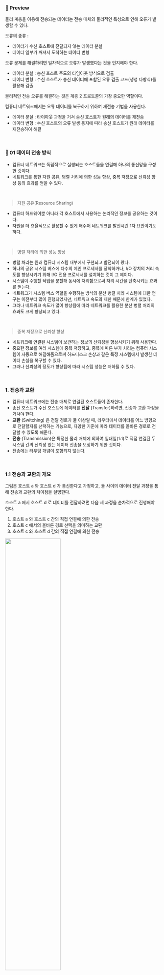 ### 🔆 Preview

물리 계층을 이용해 전송되는 데이터는 전송 매체의 물리적인 특성으로 인해 오류가 발생할 수 있다.   

오류의 종류 :       
- 데이터가 수신 호스트에 전달되지 않는 데이터 분실      
- 데이터 일부가 깨져서 도착하는 데이터 변형        

오류 문제를 해결하려면 일차적으로 오류가 발생했다는 것을 인지해야 한다.      

- 데이터 분실 : 송신 호스트 주도의 타임아웃 방식으로 검출      
- 데이터 변형 : 수신 호스트가 송신 데이터에 포함된 오류 검출 코드(생성 다항식)를 활용해 검출      

물리적인 전송 오류를 해결하는 것은 계층 2 프로토콜의 가장 중요한 역할이다.      

컴퓨터 네트워크에서는 오류 데이터를 복구하기 위하여 재전송 기법을 사용한다.        

- 데이터 분실 : 타이아웃 과정을 거쳐 송신 호스트가 원래의 데이터를 재전송      
- 데이터 변형 : 수신 호스트의 오류 발생 통지에 따라 송신 호스트가 원래 데이터를 재전송하여 해결    
</br>

### 💎 01 데이터 전송 방식
* 컴퓨터 네트워크는 독립적으로 실행되는 호스트들을 연결해 하나의 통신망을 구성한 것이다.
* 네트워크를 통한 자원 공유, 병렬 처리에 의한 성능 향상, 중복 저장으로 신뢰성 향상 등의 효과를 얻을 수 있다.
</br>

> 자원 공유(Resource Sharing)
* 컴퓨터 하드웨어뿐 아니라 각 호스트에서 사용하는 논리적인 정보를 공유하는 것이다.
* 자원을 더 효율적으로 활용할 수 있게 해주어 네트워크를 발전시킨 1차 요인이기도 하다.
</br>

> 병렬 처리에 의한 성능 향상
* 병렬 처리는 원래 컴퓨터 시스템 내부에서 구현되고 발전되어 왔다.
* 하나의 공유 시스템 버스에 다수의 메인 프로세서를 장착하거나, I/O 장치의 처리 속도를 향상시키기 위해 I/O 전용 프로세서를 설치하는 것이 그 예이다.
* 시스템이 수행할 작업을 분할해 동시에 처리함으로써 처리 시간을 단축시키는 효과를 얻는다.
* 네트워크가 시스템 버스 역할을 수행하는 방식의 분산 병렬 처리 시스템에 대한 연구는 이전부터 많이 진행되었지만, 네트워크 속도의 제한 때문에 한계가 있었다.
* 그러나 네트워크 속도가 많이 향상됨에 따라 네트워크를 활용한 분산 병렬 처리의 효과도 크게 향상되고 있다.
</br>

> 중복 저장으로 신뢰성 향상
* 네트워크에 연결된 시스템이 보관하는 정보의 신뢰성을 향상시키기 위해 사용한다.
* 중요한 정보를 여러 시스템에 중복 저장하고, 중복에 따른 부가 처리는 컴퓨터 시스템이 자동으로 해결해줌으로써 하드디스크 손상과 같은 특정 시스템에서 발생한 데이터 손실을 복구할 수 있다.
* 그러나 신뢰성의 정도가 향상됨에 따라 시스템 성능은 저하될 수 있다.
</br>

### 1. 전송과 교환
* 컴퓨터 네트워크에는 전송 매체로 연결된 호스트들이 존재한다.
* 송신 호스트가 수신 호스트에 데이터를 **전달** (Transfer)하려면, 전송과 교환 과정을 거쳐야 한다.
* **교환** (Switching) 은 전달 경로가 둘 이상일 때, 라우터에서 데이터를 어느 방향으로 전달할지를 선택하는 기능으로, 다양한 기준에 따라 데이터를 올바른 경로로 전달할 수 있도록 해준다.
* **전송** (Transmission)은 특정한 물리 매체에 의하여 일대일(1:1)로 직접 연결된 두 시스템 간의 신뢰성 있는 데이터 전송을 보장하기 위한 것이다.
* 전송에는 라우팅 개념이 포함되지 않는다.
</br>

### 1.1 전송과 교환의 개요
그림은 호스트 a 와 호스트 d 가 통신한다고 가정하고, 둘 사이의 데이터 전달 과정을 통해 전송과 교환의 차이점을 설명한다.   

호스트 a 에서 호스트 d 로 데이터를 전달하려면 다음 세 과정을 순차적으로 진행해야 한다.
1. 호스트 a 와 호스트 c 간의 직접 연결에 의한 전송
2. 호스트 c 에서의 올바른 경로 선택을 의미하는 교환
3. 호스트 c 와 호스트 d 간의 직접 연결에 의한 전송

<img src="https://user-images.githubusercontent.com/83942393/129123127-eff64b4c-7c65-4a7c-85ce-9e5aae153334.png" width="60%" height="60%"></img></br>

* 전송 개념에는 교환 개념이 배제되어야 한다.
* 이를 위해서는, 두 호스트를 전송 매체로 직접 연결해 송신 호스트가 전송한 데이터가 수신 호스트에 직접 도착하도록 해야 한다.

```
호스트 c 에서의 교환 과정은 수신 데이터를 어느 경로로 전달할지를 결정한다.
호스트 c 는 호스트 a, 호스트 d, 호스트 e라는 세 경로로 데이터를 전송할 수 있다.
호스트 a 방향은 데이터가 출발지로 되돌아가므로 잘못된 선택이고, 호스트 e 방향은 직관적으로 볼 때, 데이터가 먼거리로 우회하여 전달되기 때문에 잘못된 선택이다.
호스트 d 방향으로 직접 보내주는 것이 가장 올바른 경로 선택이다.
올바른 경로를 선택하기 위해 교환 기능을 수행하는 호스트는 경로 선택과 관련된 정보를 관리한다.
```
</br>

### 1.2 전송 방식의 종류
네트워크를 다양한 기준으로 분류할 수 있지만,
1. 네트워크에 연결된 호스트의 지리적 분포에 따라 구분하는 방식
2. 데이터 전송·교환 기술로 분류
하는 방식이 대표적이다.

* 지리적 분포에 따른 분류 방식에는 LAN(근거리 통신망), MAN(도시 규모의 통신망), WAN(원거리 통신망) 등이 있다.
* 네트워크 전송·교환 기술에 따라 네트워크를 분류하는 방식에는 각 호스트를 일대일로 직접 연결해 목적지 호스트에만 데이터를 전송하는 점대점(Point-to-Point) 방식과 네트워크에 연결된 모든 호스트에 데이터를 전송하는 브로드캐스팅(Broadcasting) 방식이 있다.
</br>

> 점대점 방식
* 점대점 방식에서는, 호스트 간의 데이터 전달 과정에서 송신 호스트가 중개 호스트와 일대일로 연결되므로, 다른 호소트에는 데이터가 전달되지 않는다.
* 따라서 데이터를 최종 목적지 호스트까지 올바르게 전달하려고, 인접 호스트에 전송하는 과정을 단계적으로 반복한다.
```
이때 각 호스트는 데이터를 송수신하는 호스트일 수도 있고, 중간에 있는 교환 시스템일 수도 있다.
```
* 원거리에 있는 시스템 사이의 통신 방식으로, WAN 환경에서 주로 사용한다.
* 스타형, 링형, 완전형, 불규칙형
</br>

> 브로드캐스팅 방식
* 공유 전송 매체 하나에 여러 호스트를 연결하기 때문에, 네트워크에 연결된 모든 호스트에 데이터가 전송된다.
* 데이터 전달 과정에서는 별도의 교환 기능이 필요없다.
* 대신, 자신을 목적지로 하지 않은 데이터를 받은 호스트는 받은 데이터를 버려 결국 하나의 목적지 호스트만 데이터를 수신하도록 설계해야 한다.
* LAN처럼 지리적으로 가까운 호스트 사이의 통신에서 주로 사용한다.
* 버스형, 링형 
</br>

### 2. 점대점 방식
* 점대점 방식 네트워크에서는 교환 호스트가 송수신 호스트의 중간에 위치한다.
* 이들을 연결하는 구성 형태에 따라 기술적으로 영향을 많이 받는다.

그림은 대표적인 점대점 방식으로 스타형, 링형, 완전형, 불규칙형이 있다.  
<img src="https://user-images.githubusercontent.com/83942393/129124448-6f6e0360-2ac5-4b0c-8823-753c017f83b5.png" width="60%" height="60%"></img></br>

* 점대점 방식은 연결 개수가 많아지면, 성능 면에서 유리하지만, 전송 매체의 길이가 증가해 비용이 많이 든다.
* 반대로 연결 개수가 적어지면, 전송 매체를 더 많이 공유해 네트워크의 혼잡도가 증가한다.
* 따라서 네트워크 트래픽이 많이 발생하는 구간에서는 전송 매체의 수를 늘리고, 그렇지 않은 구간에서는 줄이는 것이 좋다.
</br>

### 2.1 스타형
* 스타형은 중앙에 있는 하나의 중개 호스트 주위로 여러 호스트를 일대일로 연결하는 형태이다.
* 주변 호스트가 데이터를 송수신하려면, 반드시 중앙의 중개 호스트를 거쳐야 한다.
* 따라서 중앙 호스트의 신뢰성과 성능이 전체 네트워크의 성능과 신뢰성에 많은 영향을 준다.
* 또, 데이터를 적절한 목적지로 전송하는 중개 기능도 중앙 호스트가 독점적으로 담당한다.
* 스타형은 아래 그림처럼 다단계로 확장할 수 있는데, 중앙에 있는 스타 구조 주변에 위치한 호스트들을 중심으로 새로운 스타 구조가 확장되는 형태이다.
* 이를 트리(Tree) 형이라 하는데, 이 구조에서는 주변 호스트가 중개 호스트로 확장되는 과정을 반복해 네트워크를 무한대로 펼칠 수 있다.
* 트리형의 장점은 모든 데이터가 중앙 호스트를 중심으로 라우팅되므로, 중개 과정이 간단하다는 점이다.
* 반대로, 중앙 호스트에 문제가 발생하면 전체 네트워크의 동작에 영향을 많이 준다는 단점이 있다.

<img width="325" alt="스크린샷 2021-08-12 오후 3 16 13" src="https://user-images.githubusercontent.com/83942393/129147255-528b3762-5a12-4857-8028-fa51ed5fa8ef.png"></br>
그림 4-3 트리의 구조   
<img src="https://user-images.githubusercontent.com/83942393/129125739-0d854f56-8235-4489-805c-36c49b31c527.png" width="45%" height="45%"></img></br>
<img src="https://user-images.githubusercontent.com/83942393/129125862-251628e1-14e9-4276-8543-5f42f4f8812f.png" width="20%" height="20%"></img></br>
</br>

### 2.2 링형
* 링형은 호스트의 연결이 순환 고리 구조이며, 전송 데이터가 브로드캐스팅되는 특징이 있다.
* 그러나 호스트가 일대일로 직접 연결되기 때문에 점대점 방식에도 포함된다.
* 송신 호스트와 수신 호스트의 거리가 멀수록 데이터 전달 과정에 개입하는 중개 호스트의 개수도 자연히 증가한다.
* 링형에서는 네트워크에 연결된 모든 호스트가 데이터 전송과 교환 기능을 동시에 수행할 수 있어야 한다.
* 이론적으로는 송수신 호스트 사이의 중개 거리를 판단해 데이터를 시계 방향이나 반시계 방향으로 전달하는 것이 효율적이다.
```
그러나 실제 환경에서 링형은 데이터를 한 방향으로만 전달하도록 설계한다.
왜냐하면 데이터 전달 방향을 고정하면, 복잡한 처리 과정이 단순해져, 중개되는 호스트의 개수를 줄이는 것보다 유리하기 때문이다.
```
* 링형에서는 연결된 여러 호스트가 데이터를 동시에 전송하면 데이터 충돌이 발생할 수 있다.
* 따라서 호스트 사이의 데이터 송신 시점을 제어하는 토큰이라는 특수한 제어 프레임을 사용한다.
```
토큰은 데이터 전송 권한을 의미하기 때문에, 호스트가 데이터를 전송하려면 토큰을 꼭 확보해야 한다.
평소에는 링 네트워크 하나의 토큰이 순환하는데, 데이터를 전송하려는 호스트는 토큰이 도착하면, 이를 내부에 보관한 후, 데이터 전송을 시작한다.
그리고 데이터가 네트워크를 한 바퀴 순환하여 되돌아오면 데이터 전송이 완료된 것이므로, 토큰을 다시 링 네트워크에 돌려주어야 한다.

이러한 과정이 반복적으로 이루어지면서, 링에 연결된 모든 호스트가 토큰을 확보하고, 데이터 전송 기회가 동등하게 부여된다.
```
* 링형의 단점은 한 호스트가 고장나면 전체 네트워크가 동작하지 않을 수 있다.
* 따라서 정전이나 기타 원인에 의해 오작동하는 호스트는 네트워크에서 논리적으로 분리하여 고립시킬 수 있어야 한다.
</br>

### 2.3 완전형
* 완전형은 네트워크에 존재하는 모든 호스트가 다른 모든 호스트와 일대일로 직접 연결하는 방식이다.
* 호스트끼리 서로 공유하지 않는 전용 매체로 직접 연결하기 때문에, 교환 기능이 필요 없다.
* 완전형의 단점은, 사용하는 전송 매체의 수가 증가하면, 비용 측면에서 극단적으로 비효율적이라는 것이다.
```
예를 들어 네트워크에 존재하는 호스트의 개수가 N개라고 가정하면 연결에 필요한 전송 매체의 수는 Nx(N-1)/2 개가 된다.
```
* 특별한 목적을 위해, 제한적으로 연결하는 경우를 제외하면, 완전형을 사용하는 경우는 거의 없다고 볼 수 있다.
</br>

### 2.4 불규칙형
* 불규칙형은 말 그대로 전송 매체에 의한 연결 구조를 특정 패턴으로 분류할 수 없다는 뜻이다.
* 일반 네트워크의 형태는 불규칙형이다.
* 네트워크에서 고려해야 하는 여러 환경 요인에 의해 연결 구조가 결정된다.
```
예를 들어, 특정한 두 호스트 사이에 통신 트래픽이 많으면 이들을 직접 연결하고, 적으면 다른 호스트의 중개 과정을 거쳐서 데이터를 주고받도록 설계한다.
```
</br>

### 3. 브로드캐스팅 방식
* 점대점 방식은 전송 매체를 사용해 각 호스트를 일대일로 직접 연결한다는 전제하에, 어떤 호스트를 어떤 구조로 연결하는지를 다룬다.
* 반면, 브로드캐스팅(Broadcasting) 방식은 특정 호스트가 전송한 데이터가 네트워크에 연결된 모든 호스트에 전달된다는 특징이 있다.
* WAN 같은 원거리 통신망에서는 특정 호스트 사이를 직접 연결한 전송 매체가 있는지, 아니면 어떤 우회 경로로 몇 단계를 거쳐서 연결할 수 있는지에 대한 판단이 중요하다.
* 그러나, LAN에서는 연결의 존재 여부보다는 데이터를 목적지 호스트까지 얼마나 효율적으로 전달할 수 있는지가 중요한 잣대가 된다.
* 이를 지원하는 브로드캐스팅 방식은 네트워크의 모든 호스트를 하나의 전송 매체로 연결하므로, 중개 기능을 수행하는 교환 호스트가 필요 없다.
* 또한 임의의 송신 호스트에서 보낸 데이터가 네트워크의 모든 호스트에 전달되므로, 데이터를 수신하도록 지정된 호스트는 해당 데이터를 수신하고 보관하지만, 다른 호스트들은 수신 데이터를 버린다.

그림은 브로드캐스팅 방식을 지원하는 버스형과 링형이다.     
![image](https://user-images.githubusercontent.com/83942393/129128537-8dcccfe3-18e4-4d62-b4fb-db7dec7cf7e7.png)

* 버스형은 공유 전송 매체인 버스에 모든 호스트를 연결하므로 공유 버스에 연결된 모든 호스트가 전송 데이터를 수신할 수 있다.
* 링형은 특정 송신 호스트가 전송한 데이터가 링을 한 바퀴 돈 후에, 다시 송신 호스트로 되돌아오는 방식이다.
* 따라서 링에 연결된 모든 호스트 데이터가 전달되므로 브로드캐스팅 방식에 포함시킬 수 있다.
```
링형은 점대점 방식과 브로드캐스팅 방식의 기준에 모두 부합하는 구조이다.

네트워크의 호스트가 일대일 연결 구조를 지원한다는 측면에서 점대점 방식을 지원하고, 전송 데이터가 모든 호스트에게 전달된다는 측면에서는 브로드캐스팅 방식을 지원한다.
```
</br>

### 3.1 버스형
* 버스형 구조에서는 둘 이상의 호스트에서 데이터를 동시에 전송하면 데이터 충돌이 발생할 수 있으므로 충돌에 따른 오류 문제를 해결해야 한다.
* 충돌 문제는 크게 두 가지 방법으로 해결할 수 있다.
1. 호스트의 전송 권한을 제한함으로써 사전에 충돌을 에방
    * 이 방식에서 호스트가 데이터를 전송하려면 사전에 전송 권한을 확보해야 한다.
    * 전송 권한을 확보하는 방법에는 전송 시간대를 분할하여 각 호스트별로 데이터를 전송할 수 있는 시간대(Time Slice)를 다르게 지정하는 방법과
    * 토큰으로 전송 권한을 순환적으로 이용하는 방법이 있다.

2. 둘째, 충돌 허용
    * 둘 이상의 호스트가 데이터를 동시에 전송할 수 있도록 허용하지만, 충돌이 발생했을 때 이를 감지하고 해결하는 과정이 필요하다.
    * 대표적인 공유 버스 방식인 이더넷(Ethernet)에서 채택하는 방식이 충돌 허용의 예이다.
</br>

### 3.2 링형
* 링형에서는 전송 데이터가 링 주위를 특정 방향으로 순환하면서 전달된다.
* 자신이 수신 호스트가 아닌 호스트는 데이터를 수신하지 않고, 그냥 통과시켜야 한다.
* 수신 호스트로 지정된 호스트는 전송 데이터를 자신의 내부 버퍼에 보관하고, 데이터는 계속해서 링을 순환시켜야 한다.
* 링을 한 바퀴 순환한 데이터는 원래의 송신 호스트로 되돌아온다.
* 송신 호스트는 자신이 전송한 데이터를 링엥서 회수함으로써 전송 과정을 종료하고, 이전에 확보한 토큰을 링에 돌려주어 다른 호스트가 데이터를 전송할 수 있게 한다.
* 링형에서는 충돌 문제를 해결하려고 토큰 기능을 사용한다.
* 호스트들이 데이터를 전송하지 않을 때는 토큰이 링 주위를 순환하게 된다.
* 임의의 호스트가 데이터를 전송하고자 하면, 이 토큰을 획득하여 데이터를 전송하고, 데이터 전송을 완료하면 다시 토큰을 네트워크에 돌려준다.
</br>

### 멀티포인트 통신
* 컴퓨터 통신의 가장 기본적인 형식은, 두 호스트 사이의 데이터 전송을 의미하는 유니캐스팅(Unicasting) 방식이다.   
* 인터넷에서 제공되는 텔넷, FTP, 웹 검색과 같은 대부분의 서비스는 유니캐스팅 방식을 사용한다.  </br>
* 최근의 인터넷 통신 환경은 통신 주체 하나가 다수의 상대방과 통신하는 일대다(1:n) 형식뿐 아니라, 다수와 다수가 통신하는 다대다(n:n) 형식의 다양한 멀티포인트(Multipoint)서비스를 요구한다.
```
화상 회의, 원격 교육, 인터넷 채팅 등이 대표적인 예에 속한다.
```
* 하나의 송신 호스트를 기준으로, 수신 호스트 하나와 연결되면 유니포인트(Unipoint)가 되고, 다수의 수신 호스트와 연결되면 멀티포인트(Multipoint)가 된다.
* 송신 호스트가 한 번의 전송으로 수신 호스트 하나에만 데이터를 전송할 수 있으면 유니캐스팅이고, 다수의 수신 호스트에 전송할 수 있으면 멀티캐스팅이다.
</br>

### 4.1 멀티포인트 유니캐스팅
* 유니캐스팅 방식의 프로토콜은 두 호스트 사이의 일대일 통신만 지원한다.
* 따라서 유니캐스팅 방식을 이용해, 일대다 통신을 하려면 아래 그림과 같은 **멀티포인트 유니캐스팅** (Multipoint Unicasting) 방식을 사용해야 한다.

![image](https://user-images.githubusercontent.com/83942393/129130731-eba6e550-4a9b-4b8c-821d-b2a024b9100d.png)

* 그림처럼 맨 왼쪽의 송신 호스트 a 가 다수의 수신 호스트 (d, e, f)에 데이터를 전송하려면, 먼저 각 수신 호스트와 개별적으로 연결을 설정해야 한다.
```
그림에는 수신 호스트가 세 개 이므로, 연결 설정이 세 개 필요하다.
```
* 데이터 전송 과정에서도 연결 설정처럼 개별 수신 호스트에 별도로 세 번 데이터를 전송해야 한다.
* 유니캐스팅과 멀티포인트 유니캐스팅 방식은, 송수신 호스트 사이의 흐름 제어와 수신 호스트의 응답 기능 및 재전송 기능 등을 구현하기 좋다.
* 그러나 멀티포인트 유니캐스팅의 경우, 수신 호스트 수가 적을 떄는 문제없지만, 그 수가 많아지면 성능 면에서 여러 문제가 나타날 수 있다.
</br>

### 4.2 브로드캐스팅
* 송신 호스트가 전송한 데이터가 네트워크에 연결된 모든 호스트에 전송되는 방식을 브로드캐스팅 이라 한다.
* 수신된 데이터에 대한 처리는 전적으로 수신 호스트의 몫으로 남는다.
* 즉, 수신 데이터를 받아들일지, 폐기할지는 수신 호스트가 목적지 주소를 근거로 결정한다.
* 브로드캐스팅 방식에서는 호스트 수가 많을수록, 네트워크 트래픽이 급격히 증가하는 단점이 있다.
* 따라서 이 방식을 사용해야 한다면, 네트워크 전체에 데이터를 전송하기 보다는 특정 서브넷(Subnet)내에서 사용하는 것이 좋다.

그림은 브로드캐스팅 방식에서 데이터 전송 과정을 보여준다.   
![image](https://user-images.githubusercontent.com/83942393/129132219-71a9fa70-c549-4f1b-b586-d94dc769ffb1.png)
* 왼쪽의 송신 호스트 a 가 전송한 데이터는 네트워크에 연결된 모든 호스트(b, c, d, e)에 전달되고, 이 데이터의 수신 여부는 각 수신 호스트가 판단한다.
* 즉, 전송 데이터의 내부에 기술된 호스트 주소가 자신과 일치하지 않는 호스트는 데이터를 받아들이지 않는다.
* 브로드캐스팅 방식에서는 모든 호스트가 데이터를 수신할 수 있도록, 송신 호스트가 다수의 복사본을 개별 수신 호스트들에 전송하지 않고, 특정한 브로드캐스팅 주소로 전송한다.
* 네트워크에 연결된 라우터나 스위치 등의 네트워크 장비에서는 브로드캐스트 주소로 전달된 패킷을 복사하여 네트워크 전체로 전송해준다.
</br>

### 4.3 멀티캐스팅
* 멀티캐스팅 방식은 프로토콜 자체에서 일대다 전송 기능을 구현하기 때문에 아래 그림과 같은 통신 환경을 연결 설정 요구 한 번으로 지원할 수 있다.
* 이는 멀티포인트 유니캐스팅 그림에서 연결 설정 요구가 세 번 필요한 것과는 비교된다.
<img src="https://user-images.githubusercontent.com/83942393/129132604-068dc69b-f675-4512-bcfd-36f3da6b1272.png" width="60%" height="60%"></img></br>
* 데이터 전송 과정에서도, 멀티포인트 유니캐스팅에서는 수신 호스트의 수만큼 데이터를 반복 전송해야 하지만, 멀티캐스팅에서는 송신 호스트의 전송 요구 한 번으로 모든 수신 호스트에 데이터를 전달할 수 있다.
* 멀티캐스팅의 응용 예는 매우 다양하다.
* 인터넷 멀티미디어 환경에서 제공하는 비디오·오디오 서비스, 화상 회의 서비스 등을 비롯해 자사에 등록된 다수 고객을 대상으로 하는 모든 형태의 데이터 서비스(ex) 인터넷 뉴스, 인터넷 주식) 가 멀티캐스팅 서비스이다.
* 멀티캐스팅을 구현하려면 멀티캐스트 그룹을 생성하고 관리하는 기능이 필요하다.
```
예를 들어, 임의의 호스트가 특정 멀티캐스트 그룹에 가입하고 탈퇴하는 기능이 이에 해당한다.
또 멀티캐스트 데이터를 중개하는 라우터에서 멀티캐스트 그룹 주소를 인식하고, 다수의 수신 호스트에서 중개하는 등의 멀티캐스트 트래픽에 대한 처리 기능도 구현되어야 한다.
```
</br>

`내가 생각하는 일대다와 다대다의 차이점`   

* 일대다에선 송신호스트 a만 멀티캐스팅 가능, 다대다에선 다른 호스트들 (d, e, f)도 멀티캐스팅 가능   
* 교실에 앉아서 화면을 통해 교장 선생님의 말씀을 듣는 건 일대다(1:n), 화상 회의를 통해 통신하는 건 다대다(n:m)
* 내 모습을 교장 선생님이나 다른 교실의 친구들은 볼 수 없으나, 화상 회의는 내 모습도 연결된 다른 사람에게 전송되고, 그 사람들의 모습도 나에게 전송된다. 
</br>

### 💎 02 오류 제어
데이터 링크 계층 프로토콜이 전송 오류 기능을 제공하려면, 우선 오류 발생 여부를 인지할 수 있어야 한다.   
오류의 종류에는 프레임 변형과 프레임 분실이 있다.   
오류를 감지하면 오류 복구 과정이 진행되는데, 컴퓨터 네트워크에서는 일반적으로 송신 호스트가 원래의 데이터를 재전송하는 기법을 사용한다.   
</br>

### 1. 전송 오류의 유형
전송 프레임의 오류를 극복하고, 상위 계층에 신뢰성 있는 전송 서비스를 제공하려면 다음과 같은 기본 기능을 이용해 오류 복구 기능을 제공해야 한다.    
</br>

> 송신 호스트의 응답 프레임
* 송신 호스트가 전송한 데이터의 프레임의 일부가 깨지는 프레임 변형 오류를 확인한 수신 호스트는 송신 호스트에 응답 프레임을 전송해 원래의 데이터 프레임을 재전송하도록 요구할 수 있다.
* 수신 호스트가 전송하는 응답 프레임의 종류에는 데이터 프레임이 정상적으로 도착했을 때 회신하는 **긍정 응답 프레임** 과 데이터 프레임이 깨졌을 때 회신하는 **부정 응답 프레임** 이 있다.
* 송신 호스트의 재전송 기능은 수신 호스트의 부정 응답 프레임 회신에 의해 이루어진다.
</br>

> 송신 호스트의 타이머 기능
* 프레임 분실 오류가 발생하면, 수신 호스트는 이 사실을 인지할 수 없다.
* 따라서 오류 복구 과정이 송신 호스트 주도로 이루어져야 한다.
* 송신 호스트는 데이터 프레임을 전송한 후에 일정한 시간 이내에 수신 호스트로부터 긍정 응답 프레임 회신이 없으면 **타임아웃** (Timeout) 기능을 동작시켜 데이터 프레임을 재전송한다.
</br>

> 순서 번호 기능
* 수신 호스트가 보낸 긍정 응답 프레임을 분실하면, 데이터 프레임이 제대로 도착해도 송신 호스트가 이를 인지할 수 없다.
* 따라서 송신 호스트가 타임아웃 기능에 의해 원래 프레임을 재전송함으로써 수신 호스트가 데이터를 중복 수신하는 결과를 초래한다.
* 이럴 때, 수신 호스트가 중복 데이터 프레임을 가려내려면, 각 프레임 내부에 **순서 번호**(Sequence Number)를 기록해야 한다.
* 데이터 프레임은 원래의 데이터 외에, 오류 검출을 위한 정보도 함께 제공한다.
* 오류 검출을 위한 정보에는 수신 호스트에서 오류를 감지하는 기능만 하는 정보와, 오류가 발생한 프레임을 복구하는 기능을 하는 정보가 있다.
* 오류를 감지만 하는 방법을 사용할 때는 송신 호스트의 도움을 받아 오류 복구 기능을 수행해야 한다.
* 즉, 수신 호스트가 데이터 프레임을 올바르게 수신하면 송신 호스트에 **긍정 응답**(Positive Acknowledgement) 프레임을 보냄으로써, 송수신 호스트 사이의 전송이 완결된다.
* 그러나 프레임 변형 오류가 발생하면 **부정 응답**(Negative Acknowledgement) 프레임을 회신해 송신 호스트의 재전송 기능에 따라 오류 복구 과정을 진행한다.
</br>

### 1.1 정상적인 전송
그림은 송신 호스트가 전송한 프레임이 오류 없이 수신 호스트에 전송된 경우이다.   

<img src="https://user-images.githubusercontent.com/83942393/129139521-87a2582b-e0c9-411a-af57-d6df3fd57fa0.png" width="50%" height="50%"></img></br>
그림 4-8 정상적인 데이터 전송   

* 수신 호스트는 데이터 프레임을 제대로 수신했다는 의미의 긍정 응답 프레임을 회신함으로써 하나의 데이터 프레임에 대한 전송 과정이 완료된다.
* 송신 호스트가 긍정 응답 프레임을 회신받지 못하면 데이터 프레임에 오류가 발생했다는 의미이다.
* 일반적으로 변형된 프레임을 수신한 수신 호스트는 부정 응답 프레임을 전송할 수도 있지만, 프로토콜의 종류에 따라서는 부정 응답 프레임을 지원하지 않을 수도 있다. 이때는 송신 호스트의 타임아웃 기능에 따라 오류 복구 기능을 시작한다.
* 데이터 프레임이 정상적으로 전송되었지만, 수신 호스트의 긍정 응답 프레임이 송신 호스트에게 도착하지 못해도 송신 호스트의 타임아웃 기능에 따라 오류를 복구한다.
</br>

### 1.2 프레임 변형
그림은 데이터 프레임이 수신 호스트에 도착했으나, 전송 과정에서 프레임의 내용이 변형되는 오류가 발생한 경우이다.

<img src="https://user-images.githubusercontent.com/83942393/129139837-7c6a3d5e-68fe-4abc-af61-9db309a628bc.png" width="50%" height="50%"></img></br>
그림 4-9 프레임변형 오류   

* 프레임 변형 오류를 인지한 수신 호스트는 송신 호스트에 부정 응답 프레임을 전송함으로써, 원래의 데이터 프레임을 재전송하는 오류 복구 과정이 진행된다.
*(앞서 언급한 것처럼 부정 응답 프레임을 사용하지 않는 프로토콜에서는 송신 호스트의 타임아웃 기능에 따라 복구 과정을 시작한다.)*   
* 한편, 재전송된 데이터 프레임은 \[그림 4-8]과 같이 올바르게 전송될 수도 있지만, 그림 \[4-9] 처럼 다시 변형 오류가 발생할 수도 있다.
* 또한 긍정 응답 프레임이나 부정 응답 프레임도 전송 과정에서 변형이나 분실과 같은 오류가 발생할 수 있다. 
* 따라서 데이터 링크 계층 프로토콜에서 다루는 전송 오류 문제의 원래는 매우 단순하지만, 프로토콜 설계 시 세심한 주의가 필요하다.
</br>

### 1.3 프레임 분실
* 데이터 링크 계층의 주요 기능 중 하나는 프레임을 전송한 송신 호스트에서 동작하는 타임아웃 기능이다.   
* 그림은 송신 호스트가 전송한 데이터 프레임이 전송 과정에서 사라지는 프레임 분실 오류가 발생하면, 수신 호스트는 송신 호스트로부터 어떠한 데이터 프레임도 전달받지 못했기 때문에 긍정 응답이나 부정 응답 프레임을 회신할 수 없다.   
* 결과적으로 송신 호스트도 응답 프레임을 회신받을 수 없어 응답 프레임을 무한정 기다려야 한다.   

<img src="https://user-images.githubusercontent.com/83942393/129140725-ab90e8e3-8157-43cb-b3ef-58ffaa727996.png" width="60%" height="60%"></img></br>

* 그림에서 수신 호스트가 데이터 프레임의 분실 여부를 인지할 수 있는 방법이 없다.
* 따라서 오류 복구는 송신 호스트의 주도로 타임아웃 기능에 따라 처리된다.
```
즉, 송신 호스트는 데이터 프레임을 전송한 후에 특정 시간까지 수신 호스트의 긍정 응답 프레임이 도착하지 않으면 타임아웃 기능에
따라 원래의 프레임을 스스로 재전송한다.
```
</br>

### 2. 순서 번호
데이터 링크 계층의 오류 복구 기능이 수행되는 과정에서 동일한 데이터 프레임이 수신 호스트에 중복해 도착할 수 있다.
따라서 오류 없이 수신된 중복 데이터 프레임을 가려내기 위해, 프레임 내부에 각 프레임의 고유 번호인 순서 번호(Sequence Number)를 기록한다.

### 2.1 순서 번호의 필요성
* 그림의 (a)처럼 올바르게 수신한 데이터 프레임에 대한 긍정 응답 프레임이 사라지는 오류가 발생하면, 송신 호스트의 타임 아웃 기능에 따라 재전송 과정이 진행된다.   
* 재전송된 데이터 프레임이 제대로 수신되면, 수신 호스트 입장에서는 **동일한** 프레임을 중복해 수신하는 결과가 초래된다.   

![image](https://user-images.githubusercontent.com/83942393/129141155-5a3201fd-8a81-4f37-8c64-19a6253bb13d.png)

* (b)는 긍정 응답 프레임이 올바르게 회신되고, 송신 호스트가 다음 데이터를 송신하여, 수신 호스트는 서로 다른 두 개의 데이터 프레임을 수신하게 된다.    
* 송신 호스트 입장에서 보면, 자신이 동일한 데이터 프레임을 두 번 전송했는지(a), 아니면 서로 다른 두 개의 데이터 프레임을 전송했는지(b) 구분할 수 있다.
* 그러나 수신 호스트는 두 경우를 구분할 수 없다.
* 따라서 수신 호스트가 두 경우를 구분할 수 있도록, 데이터 프레임별로 고유의 순서 번호를 부여하는 방식이 필요하다.
</br>

### 2.2 순서 번호에 의한 프레임 구분
그림은 데이터 프레임에 순서 번호를 부여해, 긍정 응답의 분실 문제를 해결하는 원리를 설명한다.     

<img src="https://user-images.githubusercontent.com/83942393/129141616-c49eba8e-d856-4e77-8e02-19a1dc78d645.png" width="50%" height="50%"></img></br>

<img src="https://user-images.githubusercontent.com/83942393/129141677-b2c8482a-5d98-40d0-8789-f1c882c5fe2d.png" width="50%" height="50%"></img></br>

* 위의 그림에서 데이터 프레임에 순서 번호만 추가했다.
* 수신 호스트는 (a)처럼 순서 번호에 근거하여 동일한 데이터 프레임이 재전송되어 중복 도착했는지, 아니면 (b)처럼 서로 다른 데이터 프레임이 도착했는지를 구분할 수 있다.
</br>

### 3. 흐름 제어
* 오류 제어와 함께 데이터 링크 계층에서 제공하는 주요 기능은 데이터 프레임의 전송 속도를 조절하는 것이다.
* 송신 호스트는 수신 호스트가 감당할 수 있을 정도의 전송 속도를 유지하면서 데이터 프레임을 전송해야 하는데, 이러한 기능을 흐름 제어(Flow Control)이라 한다.
* 흐름 제어 기능 부재에 따른 프레임 분실은 앞서 설명한 전송 오류의 프레임 분실과 동일한 결과를 가져오기 때문에, 이것도 데이터를 재전송하는 방법으로 복구해야 한다.
* 흐름 제어의 기본 원리는 수신 호스트가 다음에 수신할 데이터 프레임의 전송 시점을 송신 호스트에 통지하는 방식이다.
* 가장 많이 사용하는 흐름 제어 프로토콜의 예가 뒤에서 소개하는 슬라이딩 윈도우 프로토콜이다.  
</br>

### 💎 03 프레임
데이터 링크 계층에서는 전송 데이터를 **프레임**(Frame) 이라는 작은 단위로 나누어 처리한다.   
전송 프레임에는 상위 계층에서 보낸 전송 데이터의 오류를 확인하기 위한 체크섬(Checksum), 송수신 호스트의 주소, 기타 프로토콜에서 사용하는 제어 코드 같은 정보가 포함된다.   
프레임을 전송받은 수신 호스는 제일 먼저 체크섬을 확인해, 전송 중에 변형 오류가 발생했는지 확인해야 한다.   
오류가 발생하면 부정 응답 프레임을 회신하여, 송신 호스트가 원래의 데이터를 재전송하도록 요구함으로써 복구 과정을 시작해야 한다.   
프레임 내용에 포함되는 정보는 프로토콜의 용도에 따라 다르다.   
일반적으로 프레임은 내부 정보를 표현하는 방식에 따라 문자 프레임과 비트 프레임으로 구분된다.   
</br>

### 1. 문자 프레임
문자 프레임(Character Frame)은 프레임 내용이 문자로 구성되므로, 문자 데이터를 전송할 때 사용한다.
문자 프레임 방식은 8비트 단위(또는 ASCII 문자 코드)의 고정 크기로 동작한다.
</br>

### 1.1 프레임의 구조
* 하나의 프레임 단위를 구분하기 위해, 프레임의 앞뒤에 ASCII 코드의 특수 문자를 이용한다.
* 즉, 각 프레임의 시작 위치에 DLE, STX 문자를 추가하고, 끝나는 위치에는 DLE, ETX 를 추가해 프레임의 다른 정보와 구분할 수 있도록 한다.

그림의 (a)는 문자 프레임 방식의 프레임 구조이다.   

![image](https://user-images.githubusercontent.com/83942393/129143613-50966cec-1ad0-46c7-b189-c57295e8f67f.png)</br>
그림 4-13 문자 프레임의 구조   

* 이 방식에서 발생 가능한 문제점은 그림의 (b)처럼 데이터의 내용 중에 DLE, STX나 DLE, ETX 문자가 포함될 수 있다는 것이다.
* 결과적으로 프레임을 수신하는 호스트가 프레임의 시작과 끝 위치를 결정하는 데 혼선을 준다.
```
이러한 현상은 문자 프레임 방식을 사용해 실행 파일과 같은 이진 코드 데이터를 전송하는 경우에 발생할 확률이 높다.
```
</br>

### 1.2 문자 스터핑
* 문자 스터핑(Character Stuffing)은 프레임 내부의 전송 데이터에 DLE 문자가 포함되면, 송신 호스트가 전송하는 데이터를 미리 조작함으로써 혼선의 여지를 없앨 수 있다. 
* 즉, 그림의 (a)처럼 DLE 문자 다음에 DLE 문자 하나를 강제로 추가한다.

![image](https://user-images.githubusercontent.com/83942393/129144175-65d66efe-7678-446d-864f-071f8776dec2.png)
* 수신 호스트는 프레임 내용에 DLE 문자가 연속해서 두 번 나타나면 두 번째 DLE는 송신 호스트가 임의로 추가한 문자라고 판단할 수 있다.
* 따라서 상위 계층인 네트워크 계층에 데이터를 전달하기 전에, 둘 중 하나를 제거해야 한다.
* 그림의 (b)는 이를 설명하고 있으며, 송신 호스트가 최초에 전송한 프레임인 \[그림 4-13]의 (b)와 동일한 결과가 된다.

이와 같이 문자 프레임의 전송 과정에서 제어 문자를 추가하는 기능을 문자 스터핑이라 한다.   
문자 스터핑이 올바르게 동작하는 이유는, 프레임의 시작과 끝을 나타내는 제어 코드에는 어떤 경우에도 DLE 문자가 연속해서 두 번 발생하지 않기 때문이다.   
</br>

### 2. 비트 프레임
* 비트 프레임(Bit Frame) 방식은 문자 단위의 가정을 없애고, 임의의 비트 패턴 데이터를 전송할 수 있다.
* 프레임의 시작과 끝 위치에 플래그(Flag)라는 특수하게 정의된 비트 패턴(01111110)을 사용해 프레임 단위를 구분한다.
* 문자 프레임 방식에서 DLE 패턴이 프레임의 내용에 나타날 가능성이 있는 것처럼, 비트 프레임 방식에서도 전송 데이터에 플래그와 동일한 비트 패턴을 포함할 수 있다.
* 따라서 데이터의 내용에 이 패턴이 나타나면, 전송하기 전에 이를 적당히 조작하는 과정이 필요하다.
</br>

### 2.1 프레임의 구조
그림은 비트 프레임의 구조이다.
</br>
</br>

<img src="https://user-images.githubusercontent.com/83942393/129144863-b3445543-2fde-4d93-883d-4caed50c67a3.png" width="70%" height="70%"></img></br>
</br>

* 데이터를 전송하기 전에 프레임의 좌우에 플래그를 추가하고, 수신 호스트는 이 플래그를 제거해 전송 데이터와 필요한 제어 정보를 상위 계층에 전달할 수 있다.
</br>

### 2.2 비트 스터핑
* 비트 프레임 방식에서는 송신 호스트가 전송하고자 하는 데이터의 내용 중에 값이 1인 패턴이 연속해서 5번 발생하면, 강제로 0을 추가해 전송한다.
* 플래그는 1이 연속해서 6개 나오는 패턴이므로, 원천적으로 데이터 내용에 플래크 패턴이 발생하는 것을 차단하기 위함이다.

그림의 프레임의 내용에 굵게 표시된 0은 송신 호스트가 추가한 비트이다.   
</br>

<img src="https://user-images.githubusercontent.com/83942393/129145165-afb01856-8e6b-4f19-8d29-9f4f2ed6c9c3.png" width="70%" height="70%"></img></br>
</br>

* 수신 호스트가 수신한 데이터의 내용에서 플래그 패턴 외에는 어떤 경우도 1이 연속해서 5개를 넘지 않는다.
* 다시 말해서 플래그 패턴과 동일한 형태의 패턴이 데이터 링크 계층의 전송 데이터에는 발생할 수 없다.
* 이와 같은 기능을 비트 스터핑(Bit Stuffing)이라 하며, 수신 호스트는 송신 과정에서 추가된 0을 제거하여, 원래의 데이터를 상위 계층에 전달한다.
</br>

### 💎 04 다항 코드
프레임 전송 과정에서 발생하는 오류를 극복하는 방법은 크게 두 가지이다.   

첫 번째 방법은, 전송 프레임에 오류 검출 코드를 넣어 수신 호스트가 전송 과정의 오류를 검출하도록 하는 것이다.   
이 방법의 오류 복구는 주로 재전송이 이루어진다.   
가장 간단한 오류 검출 코드 방법은 패리티 비트를 추가하는 것이고, 컴퓨터 네트워크에서는 일반적으로 다항 코드 방식을 사용한다.   

두 번째 방법은, 프레임에 오류 복구 코드를 넣어 수신 호스트가 오류 검출과 복구 기능을 모두 수행하도록 하는 것이다.   
예를 들어, 해밍 코드(Hamming Code)는 1비트 오류를 검출하고 복구하는 기능이 있다.   
오류 복구 코드를 사용해 수신 호스트가 오류 복구 기능을 수행하는 방식을 순방향 오류 복구(FEC, Forward Error Correction)라 한다.    
</br>

### 1. 오류 검출
* 네트워크에서는 일반적으로 오류 복구 코드를 이용한 순방향 오류 복구 방식은 사용하지 않고, 재전송(Retransmission) 방식을 이용해 오류를 복구한다. 
* 이를 역방향 오류 복구(BEC, Backward Error Correction) 또는 ARQ(Automatic Repeat reQuest) 방식이라 한다. 
* 역방향 오류 복구 기능을 수행하려면, 수신한 프레임에 오류가 있는지 판단할 수 있어야 한다.
* 이를 위해서는 송신 호스트가 오류를 검출하기 위한 코드를 전송 데이터와 함께 송신해야 한다.
* 오류 검출 코드는 패리티 비트, 블록 검사, 다항 코드 등을 이용해 생성할 수 있다.
</br>

### 1.1 패리티 비트
* 1바이트(8비트) 구조에서 패리티(Parity) 비트는 7비트의 ASCII 코드를 제외한 나머지 1비트이다.
* 패리티 비트는 전송 과정에서 1비트 오류를 검출하기 위한 것으로, 패리티 비트를 포함해 1의 개수가 짝수나 홀수 개가 되도록 한다.
* 예를 들어, 그림과 같이 1101001이라는 데이터를 **짝수 패리티** (Even Parity) 방식을 사용해 전송하려면, 11010010의 형태로 만들어 전송한다.
* 즉, 짝수 패리티 방식에서는 데이터 끝에 패리티 비트를 추가해 전체 1의 개수를 짝수로 만들어준다.
</br>

<img src="https://user-images.githubusercontent.com/83942393/129147785-a7a77ad5-c92c-4ac3-92da-a58b9c855064.png" width="45%" height="45%"></img></br>

* 데이터 전송 과정에서 1비트 오류가 발생하면, 1의 개수가 홀수 개로 바뀐다.
```
예를 들어, 위의 데이터 전송 과정에서 세 번째 비트가 0에서 1로 바뀌면, 수신 호스트는 11110010을 받는다.
```
* 수신 호스트는 패리티 검사를 통해 1의 개수가 홀수로 변경된 사실을 알게 되어, 데이터 전송 과정에서 1비트 오류가 발생했음을 확인할 수 있다.
* **홀수 패리티** (Odd Parity) 방식은 짝수 패리티와 반대로, 1의 개수를 홀수로 만드는 것이다.
* 송신 호스트와 수신 호스트는 짝수 패리티나 홀수 패리티 중 동일한 한 간지 방식을 사용해야 한다.
</br>

### 1.2 블록 검사
* 패리티 방식을 이용한 오류 검출 기법은 1비트 오류에 간단히 적용할 수 있다.
* 그러나 짝수 개의 비트에서 오류가 발생하면 오류가 검출되지 않는 문제점이 있다.
```
예를 들어, 2비트의 데이터가 깨지면, 1의 개수는 원래의 데이터와 같은 짝수나 홀수를 유지한다.
```

<img src="https://user-images.githubusercontent.com/83942393/129146471-5a484bc1-8a86-49f9-a243-c93046906896.png" width="80%" height="80%"></img></br>
</br>
</br>

* 다수의 비트에서 오류가 발생할 때 오류를 검출하는 방법으로는 패리티 방식을 개선한 **블록 검사** (Block Sum Check) 가 있다.
* 이 방식은 아래 그림과 같이, 여러 개의 바이트를 하나의 블록으로 구성한 후, 교차 검사를 한다.
* 즉, 블록 데이터의 수평과 수직 방향에 모두 패리티 비트를 둠으로써 오류 검출 확률을 높인다.
</br>

<img src="https://user-images.githubusercontent.com/83942393/129148634-df6f3fd9-5b1f-4c80-8057-e3d48f5b60da.png" width="60%" height="60%"></img></br>
</br>

* 그림에서 오른쪽에 표시된 패리티 비트는 수형 방향으로 홀수 패리티를, 아래쪽에 블록 검사 비트로 표시한 데이터는 수직 방향으로 짝수 패리티를 적용한 것이다.
* 따라서, 수평 방향으로 짝수 개의 비트가 꺠지면 수직 방향의 블록 검사 비트로 오류를 검출하고, 수직 방향으로 짝수 개의 비트가 꺠지면 수평 방향의 패리티 비트로 오류를 검출한다.
* 이 방식의 문제점은 전송되는 데이터의 양과 비교해 오류 검출을 위한 오버헤드가 크다는 점이다.
* 또, 수평과 수직 방향에서 모두 사각형 형태로 짝수 개의 데이터 오류가 발생하면 이를 검출하지 못한다.
</br>

### 2. 다항 코드



















